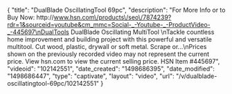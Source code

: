 {
    "title": "DualBlade OscillatingTool 69pc",
    "description": "For More Info or to Buy Now: http:\/\/www.hsn.com\/products\/seo\/7874239?rdr=1&sourceid=youtube&cm_mmc=Social-_-Youtube-_-ProductVideo-_-445697\nDualTools DualBlade Oscillating MultiTool  \nTackle countless home improvement and building project with this powerful and versatile multitool. Cut wood, plastic, drywall or soft metal. Scrape or...\nPrices shown on the previously recorded video may not represent the current price.  View hsn.com to view the current selling price. HSN Item #445697",
    "videoid": "102142551",
    "date_created": "1498686395",
    "date_modified": "1498686447",
    "type": "captivate",
    "layout": "video",
    "url": "\/v\/dualblade-oscillatingtool-69pc\/102142551"
}